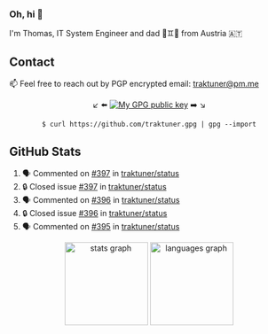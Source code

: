### Oh, hi 👋

I'm Thomas, IT System Engineer and dad 👶♊️👶 from Austria 🇦🇹

<!--
**traktuner/traktuner** is a ✨ _special_ ✨ repository because its `README.md` (this file) appears on your GitHub profile.

Here are some ideas to get you started:

- 🔭 I’m currently working on ...
- 🌱 I’m currently learning ...
- 👯 I’m looking to collaborate on ...
- 🤔 I’m looking for help with ...
- 💬 Ask me about ...
- 📫 How to reach me: ...
- 😄 Pronouns: ...
- ⚡ Fun fact: ...
-->

## Contact
📫 Feel free to reach out by PGP encrypted email:
traktuner@pm.me

<div align="center" markdown="1">

↙️ ⬅️ [![My GPG public key](https://img.shields.io/badge/PGP%20public%20key-6D4AFF?style=for-the-badge)](https://github.com/traktuner.gpg) ➡️ ↘️

```shell
$ curl https://github.com/traktuner.gpg | gpg --import
```

</div>

## GitHub Stats
<!--START_SECTION:activity-->
1. 🗣 Commented on [#397](https://github.com/traktuner/status/issues/397#issuecomment-2234387003) in [traktuner/status](https://github.com/traktuner/status)
2. 🔒 Closed issue [#397](https://github.com/traktuner/status/issues/397) in [traktuner/status](https://github.com/traktuner/status)
3. 🗣 Commented on [#396](https://github.com/traktuner/status/issues/396#issuecomment-2234386928) in [traktuner/status](https://github.com/traktuner/status)
4. 🔒 Closed issue [#396](https://github.com/traktuner/status/issues/396) in [traktuner/status](https://github.com/traktuner/status)
5. 🗣 Commented on [#395](https://github.com/traktuner/status/issues/395#issuecomment-2234386880) in [traktuner/status](https://github.com/traktuner/status)
<!--END_SECTION:activity-->

<div align="center">
  <img src="https://github-readme-stats.vercel.app/api?username=traktuner&hide_title=false&hide_rank=false&show_icons=true&include_all_commits=true&count_private=true&disable_animations=false&theme=dracula&locale=en&hide_border=false&order=1" height="150" alt="stats graph"  />
  <img src="https://github-readme-stats.vercel.app/api/top-langs?username=traktuner&locale=en&hide_title=false&layout=compact&card_width=320&langs_count=5&theme=dracula&hide_border=false&order=2" height="150" alt="languages graph"  />
</div>
